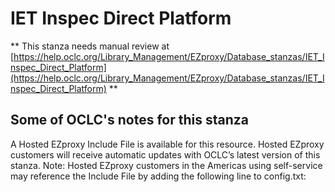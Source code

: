 # IET Inspec Direct Platform
** This stanza needs manual review at [https://help.oclc.org/Library_Management/EZproxy/Database_stanzas/IET_Inspec_Direct_Platform](https://help.oclc.org/Library_Management/EZproxy/Database_stanzas/IET_Inspec_Direct_Platform) **

## Some of OCLC's notes for this stanza

A Hosted EZproxy Include File is available for this resource. Hosted EZproxy customers will receive automatic updates with OCLC&rsquo;s latest version of this stanza. Note: Hosted EZproxy customers in the Americas using self-service may reference the Include File by adding the following line to config.txt:

&nbsp;

&nbsp;
